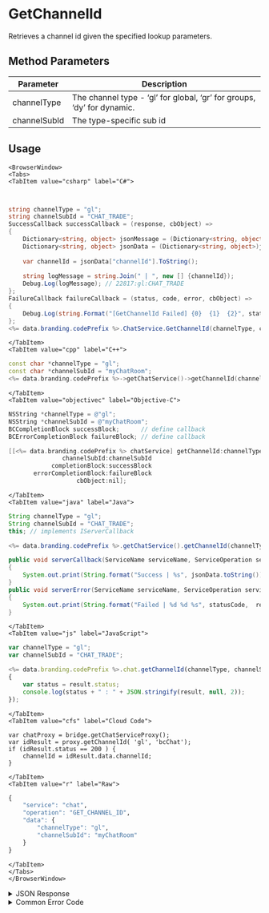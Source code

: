# GetChannelId

Retrieves a channel id given the specified lookup parameters.




<PartialServop service_name="chat" operation_name="GET_CHANNEL_ID" />

## Method Parameters
Parameter | Description
--------- | -----------
channelType | The channel type - ‘gl’ for global, ‘gr’ for groups, ‘dy’ for dynamic.
channelSubId | The type-specific sub id

## Usage

```mdx-code-block
<BrowserWindow>
<Tabs>
<TabItem value="csharp" label="C#">
```

```csharp


string channelType = "gl";
string channelSubId = "CHAT_TRADE";
SuccessCallback successCallback = (response, cbObject) =>
{
	Dictionary<string, object> jsonMessage = (Dictionary<string, object>)JsonFx.Json.JsonReader.Deserialize(response);
	Dictionary<string, object> jsonData = (Dictionary<string, object>)jsonMessage["data"];
	
	var channelId = jsonData["channelId"].ToString();
	
	string logMessage = string.Join(" | ", new [] {channelId});
	Debug.Log(logMessage); // 22817:gl:CHAT_TRADE
};
FailureCallback failureCallback = (status, code, error, cbObject) =>
{
	Debug.Log(string.Format("[GetChannelId Failed] {0}  {1}  {2}", status, code, error));
};
<%= data.branding.codePrefix %>.ChatService.GetChannelId(channelType, channelSubId, successCallback, failureCallback);
```

```mdx-code-block
</TabItem>
<TabItem value="cpp" label="C++">
```

```cpp
const char *channelType = "gl";
const char *channelSubId = "myChatRoom";
<%= data.branding.codePrefix %>->getChatService()->getChannelId(channelType, channelSubId, this);
```

```mdx-code-block
</TabItem>
<TabItem value="objectivec" label="Objective-C">
```

```objectivec
NSString *channelType = @"gl";
NSString *channelSubId = @"myChatRoom";
BCCompletionBlock successBlock;      // define callback
BCErrorCompletionBlock failureBlock; // define callback

[[<%= data.branding.codePrefix %> chatService] getChannelId:channelType
               channelSubId:channelSubId
            completionBlock:successBlock
       errorCompletionBlock:failureBlock
                   cbObject:nil];
```

```mdx-code-block
</TabItem>
<TabItem value="java" label="Java">
```

```java
String channelType = "gl";
String channelSubId = "CHAT_TRADE";
this; // implements IServerCallback

<%= data.branding.codePrefix %>.getChatService().getChannelId(channelType, channelSubId, this);

public void serverCallback(ServiceName serviceName, ServiceOperation serviceOperation, JSONObject jsonData)
{
    System.out.print(String.format("Success | %s", jsonData.toString()));
}
public void serverError(ServiceName serviceName, ServiceOperation serviceOperation, int statusCode, int reasonCode, String jsonError)
{
    System.out.print(String.format("Failed | %d %d %s", statusCode,  reasonCode, jsonError.toString()));
}
```

```mdx-code-block
</TabItem>
<TabItem value="js" label="JavaScript">
```

```javascript
var channelType = "gl";
var channelSubId = "CHAT_TRADE";

<%= data.branding.codePrefix %>.chat.getChannelId(channelType, channelSubId, result =>
{
	var status = result.status;
	console.log(status + " : " + JSON.stringify(result, null, 2));
});
```

```mdx-code-block
</TabItem>
<TabItem value="cfs" label="Cloud Code">
```

```cfscript
var chatProxy = bridge.getChatServiceProxy();
var idResult = proxy.getChannelId( 'gl', 'bcChat');
if (idResult.status == 200 ) {
    channelId = idResult.data.channelId;
}
```

```mdx-code-block
</TabItem>
<TabItem value="r" label="Raw">
```

```r
{
	"service": "chat",
	"operation": "GET_CHANNEL_ID",
	"data": {
		"channelType": "gl",
		"channelSubId": "myChatRoom"
	}
}
```

```mdx-code-block
</TabItem>
</Tabs>
</BrowserWindow>
```

<details>
<summary>JSON Response</summary>

```json
{
    "status": 200,
    "data": {
        "channelId": "22817:gl:CHAT_TRADE"
    }
}
```
</details>

<details>
<summary>Common Error Code</summary>

### Status Codes
Code | Name | Description
---- | ---- | -----------
40601 | RTT_NOT_ENABLED | RTT must be enabled for this feature
40603 | CHAT_UNRECOGNIZED_CHANNEL | The sub id for the channel type is not recognized

</details>


